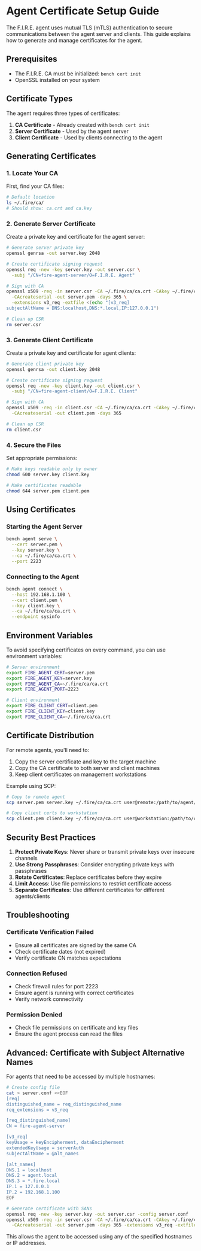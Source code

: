 # Agent Certificate Setup Guide

The F.I.R.E. agent uses mutual TLS (mTLS) authentication to secure communications between the agent server and clients. This guide explains how to generate and manage certificates for the agent.

## Prerequisites

- The F.I.R.E. CA must be initialized: `bench cert init`
- OpenSSL installed on your system

## Certificate Types

The agent requires three types of certificates:

1. **CA Certificate** - Already created with `bench cert init`
2. **Server Certificate** - Used by the agent server
3. **Client Certificate** - Used by clients connecting to the agent

## Generating Certificates

### 1. Locate Your CA

First, find your CA files:

```bash
# Default location
ls ~/.fire/ca/
# Should show: ca.crt and ca.key
```

### 2. Generate Server Certificate

Create a private key and certificate for the agent server:

```bash
# Generate server private key
openssl genrsa -out server.key 2048

# Create certificate signing request
openssl req -new -key server.key -out server.csr \
  -subj "/CN=fire-agent-server/O=F.I.R.E. Agent"

# Sign with CA
openssl x509 -req -in server.csr -CA ~/.fire/ca/ca.crt -CAkey ~/.fire/ca/ca.key \
  -CAcreateserial -out server.pem -days 365 \
  -extensions v3_req -extfile <(echo "[v3_req]
subjectAltName = DNS:localhost,DNS:*.local,IP:127.0.0.1")

# Clean up CSR
rm server.csr
```

### 3. Generate Client Certificate

Create a private key and certificate for agent clients:

```bash
# Generate client private key
openssl genrsa -out client.key 2048

# Create certificate signing request
openssl req -new -key client.key -out client.csr \
  -subj "/CN=fire-agent-client/O=F.I.R.E. Client"

# Sign with CA
openssl x509 -req -in client.csr -CA ~/.fire/ca/ca.crt -CAkey ~/.fire/ca/ca.key \
  -CAcreateserial -out client.pem -days 365

# Clean up CSR
rm client.csr
```

### 4. Secure the Files

Set appropriate permissions:

```bash
# Make keys readable only by owner
chmod 600 server.key client.key

# Make certificates readable
chmod 644 server.pem client.pem
```

## Using Certificates

### Starting the Agent Server

```bash
bench agent serve \
  --cert server.pem \
  --key server.key \
  --ca ~/.fire/ca/ca.crt \
  --port 2223
```

### Connecting to the Agent

```bash
bench agent connect \
  --host 192.168.1.100 \
  --cert client.pem \
  --key client.key \
  --ca ~/.fire/ca/ca.crt \
  --endpoint sysinfo
```

## Environment Variables

To avoid specifying certificates on every command, you can use environment variables:

```bash
# Server environment
export FIRE_AGENT_CERT=server.pem
export FIRE_AGENT_KEY=server.key
export FIRE_AGENT_CA=~/.fire/ca/ca.crt
export FIRE_AGENT_PORT=2223

# Client environment
export FIRE_CLIENT_CERT=client.pem
export FIRE_CLIENT_KEY=client.key
export FIRE_CLIENT_CA=~/.fire/ca/ca.crt
```

## Certificate Distribution

For remote agents, you'll need to:

1. Copy the server certificate and key to the target machine
2. Copy the CA certificate to both server and client machines
3. Keep client certificates on management workstations

Example using SCP:

```bash
# Copy to remote agent
scp server.pem server.key ~/.fire/ca/ca.crt user@remote:/path/to/agent/

# Copy client certs to workstation
scp client.pem client.key ~/.fire/ca/ca.crt user@workstation:/path/to/certs/
```

## Security Best Practices

1. **Protect Private Keys**: Never share or transmit private keys over insecure channels
2. **Use Strong Passphrases**: Consider encrypting private keys with passphrases
3. **Rotate Certificates**: Replace certificates before they expire
4. **Limit Access**: Use file permissions to restrict certificate access
5. **Separate Certificates**: Use different certificates for different agents/clients

## Troubleshooting

### Certificate Verification Failed

- Ensure all certificates are signed by the same CA
- Check certificate dates (not expired)
- Verify certificate CN matches expectations

### Connection Refused

- Check firewall rules for port 2223
- Ensure agent is running with correct certificates
- Verify network connectivity

### Permission Denied

- Check file permissions on certificate and key files
- Ensure the agent process can read the files

## Advanced: Certificate with Subject Alternative Names

For agents that need to be accessed by multiple hostnames:

```bash
# Create config file
cat > server.conf <<EOF
[req]
distinguished_name = req_distinguished_name
req_extensions = v3_req

[req_distinguished_name]
CN = fire-agent-server

[v3_req]
keyUsage = keyEncipherment, dataEncipherment
extendedKeyUsage = serverAuth
subjectAltName = @alt_names

[alt_names]
DNS.1 = localhost
DNS.2 = agent.local
DNS.3 = *.fire.local
IP.1 = 127.0.0.1
IP.2 = 192.168.1.100
EOF

# Generate certificate with SANs
openssl req -new -key server.key -out server.csr -config server.conf
openssl x509 -req -in server.csr -CA ~/.fire/ca/ca.crt -CAkey ~/.fire/ca/ca.key \
  -CAcreateserial -out server.pem -days 365 -extensions v3_req -extfile server.conf
```

This allows the agent to be accessed using any of the specified hostnames or IP addresses.